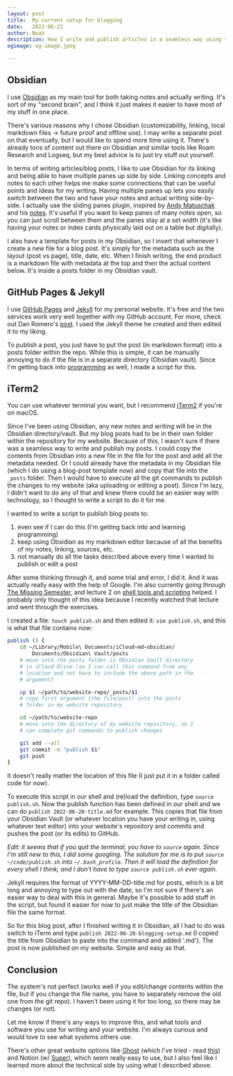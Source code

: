 ```yaml
---
layout: post
title:	My current setup for blogging
date:	2022-06-22
author:	Noah
description: How I write and publish articles in a seamless way using tools and software like Obsidian, GitHub Pages, Jekyll, and the terminal (command line on iTerm2).
ogimage: og-image.jpeg

---
```


## Obsidian
I use [Obsidian](https://obsidian.md/) as my main tool for both taking notes and actually writing. It's sort of my "second brain", and I think it just makes it easier to have most of my stuff in one place.

There's various reasons why I chose Obsidian (customizability, linking, local markdown files -> future proof and offline use). I may write a separate post on that eventually, but I would like to spend more time using it. There's already tons of content out there on Obsidian and similar tools like Roam Research and Logseq, but my best advice is to just try stuff out yourself.

In terms of writing articles/blog posts, I like to use Obsidian for its linking and being able to have multiple panes up side by side. Linking concepts and notes to each other helps me make some connections that can be useful points and ideas for my writing. Having multiple panes up lets you easily switch between the two and have your notes and actual writing side-by-side. I actually use the sliding panes plugin, inspired by [Andy Matuschak](https://twitter.com/andy_matuschak) and his [notes](https://notes.andymatuschak.org). It's useful if you want to keep panes of many notes open, so you can just scroll between them and the panes stay at a set width (it's like having your notes or index cards physically laid out on a table but digitally).

I also have a template for posts in my Obsidian, so I insert that whenever I create a new file for a blog post. It's simply for the metadata such as the layout (post vs page), title, date, etc. When I finish writing, the end product is a markdown file with metadata at the top and then the actual content below. It's inside a posts folder in my Obsidian vault.

## GitHub Pages & Jekyll
I use [GitHub Pages](https://pages.github.com/) and [Jekyll](https://jekyllrb.com/) for my personal website. It's free and the two services work very well together with my GitHub account. For more, check out Dan Romero's [post](https://danromero.org/how-this-website-works.html). I used the Jekyll theme he created and then edited it to my liking.

To publish a post, you just have to put the post (in markdown format) into a posts folder within the repo. While this is simple, it can be manually annoying to do if the file is in a separate directory (Obsidian vault). Since I'm getting back into [programming](https://eacxns.com/learning-programming.html) as well, I made a script for this.

## iTerm2
You can use whatever terminal you want, but I recommend [iTerm2](https://iterm2.com/) if you're on macOS.

Since I've been using Obsidian, any new notes and writing will be in the Obsidian directory/vault. But my blog posts had to be in their own folder within the repository for my website. Because of this, I wasn't sure if there was a seamless way to write and publish my posts. I could copy the contents from Obsidian into a new file in the file for the post and add all the metadata needed. Or I could already have the metadata in my Obsidian file (which I do using a blog-post template now) and copy that file into the `_posts` folder. Then I would have to execute all the git commands to publish the changes to my website (aka uploading or editing a post). Since I'm lazy, I didn't want to do any of that and knew there could be an easier way with technology, so I thought to write a script to do it for me.

I wanted to write a script to publish blog posts to:
1. even see if I can do this (I'm getting back into and learning programming)
2. keep using Obsidian as my markdown editor because of all the benefits of my notes, linking, sources, etc. 
3. not manually do all the tasks described above every time I wanted to publish or edit a post

After some thinking through it, and some trial and error, I did it. And it was actually really easy with the help of Google. I'm also currently going through [The Missing Semester](https://missing.csail.mit.edu/), and lecture 2 on [shell tools and scripting](https://missing.csail.mit.edu/2020/shell-tools/) helped. I probably only thought of this idea because I recently watched that lecture and went through the exercises.

I created a file: `touch publish.sh` and then edited it: `vim publish.sh`, and this is what that file contains now:
```bash
publish () {
    cd ~/Library/Mobile\ Documents/iCloud~md~obsidian/
        Documents/Obsidian\ Vault/posts
    # move into the posts folder in Obsidian Vault directory 
    # in iCloud Drive (so I can call this command from any 
    # location and not have to include the above path in the 
    # argument)

    cp $1 ~/path/to/website-repo/_posts/$1
    # copy first argument (the file/post) into the posts 
    # folder in my website repository

    cd ~/path/to/website-repo
    # move into the directory of my website repository, so I 
    # can complete git commands to publish changes

    git add --all
    git commit -m "publish $1"
    git push
}
```
It doesn't really matter the location of this file (I just put it in a folder called code for now).

To execute this script in our shell and (re)load the definition, type `source publish.sh`. Now the publish function has been defined in our shell and we can do `publish 2022-06-20-title.md` for example. This copies that file from your Obsidian Vault (or whatever location you have your writing in, using whatever text editor) into your website's repository and commits and pushes the post (or its edits) to GitHub.

*Edit: it seems that if you quit the terminal, you have to `source` again. Since I'm still new to this, I did some googling. The solution for me is to put `source ~/code/publish.sh` into `~/.bash_profile`. Then it will load the definition for every shell I think, and I don't have to type `source publish.sh` ever again.*

Jekyll requires the format of YYYY-MM-DD-title.md for posts, which is a bit long and annoying to type out with the date, so I'm not sure if there's an easier way to deal with this in general. Maybe it's possible to add stuff in the script, but found it easier for now to just make the title of the Obsidian file the same format.

So for this blog post, after I finished writing it in Obsidian, all I had to do was switch to iTerm and type `publish 2022-06-20-blogging-setup.md` (I copied the title from Obsidian to paste into the command and added '.md'). The post is now published on my website. Simple and easy as that.

## Conclusion
The system's not perfect (works well if you edit/change contents within the file, but if you change the file name, you have to separately remove the old one from the git repo). I haven't been using it for too long, so there may be changes (or not).

Let me know if there's any ways to improve this, and what tools and software you use for writing and your website. I'm always curious and would love to see what systems others use.

There's other great website options like [Ghost](https://ghost.org/) (which I've tried - read [this](https://balajis.com/set-up-a-paid-newsletter-at-your-own-domain/)) and Notion (w/ [Super](https://super.so/)), which seem really easy to use, but I also feel like I learned more about the technical side by using what I described above.
